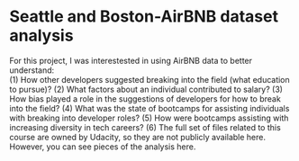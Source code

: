 # Seattle and Boston-AirBNB dataset analysis
For this project, I was interestested in using AirBNB data to better understand:  
(1) How other developers suggested breaking into the field (what education to pursue)? 
(2) What factors about an individual contributed to salary? 
(3) How bias played a role in the suggestions of developers for how to break into the field? 
(4) What was the state of bootcamps for assisting individuals with breaking into developer roles? 
(5) How were bootcamps assisting with increasing diversity in tech careers? 
(6) The full set of files related to this course are owned by Udacity, so they are not publicly available here. However, you can see pieces of the analysis here. 
